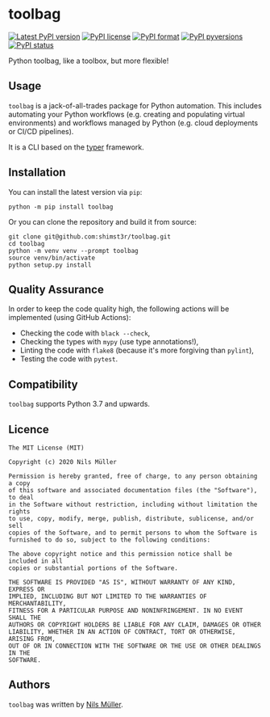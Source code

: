 # toolbag

[![Latest PyPI version](https://img.shields.io/pypi/v/toolbag.svg)](https://pypi.python.org/pypi/toolbag/) [![PyPI license](https://img.shields.io/pypi/l/toolbag.svg)](https://pypi.python.org/pypi/toolbag/) [![PyPI format](https://img.shields.io/pypi/format/toolbag.svg)](https://pypi.python.org/pypi/toolbag/) [![PyPI pyversions](https://img.shields.io/pypi/pyversions/toolbag.svg)](https://pypi.python.org/pypi/toolbag/) [![PyPI status](https://img.shields.io/pypi/status/toolbag.svg)](https://pypi.python.org/pypi/toolbag/)

Python toolbag, like a toolbox, but more flexible!

## Usage

`toolbag` is a jack-of-all-trades package for Python automation. This includes automating your Python workflows (e.g. creating and populating virtual environments) and workflows managed by Python (e.g. cloud deployments or CI/CD pipelines).

It is a CLI based on the [typer](https://github.com/tiangolo/typer) framework.

## Installation

You can install the latest version via `pip`:

```shell
python -m pip install toolbag
```

Or you can clone the repository and build it from source:

```shell
git clone git@github.com:shimst3r/toolbag.git
cd toolbag
python -m venv venv --prompt toolbag
source venv/bin/activate
python setup.py install
```

## Quality Assurance

In order to keep the code quality high, the following actions will be implemented (using GitHub Actions):

* Checking the code with `black --check`,
* Checking the types with `mypy` (use type annotations!),
* Linting the code with `flake8` (because it's more forgiving than `pylint`),
* Testing the code with `pytest`.

## Compatibility

`toolbag` supports Python 3.7 and upwards.

## Licence

```
The MIT License (MIT)

Copyright (c) 2020 Nils Müller

Permission is hereby granted, free of charge, to any person obtaining a copy
of this software and associated documentation files (the "Software"), to deal
in the Software without restriction, including without limitation the rights
to use, copy, modify, merge, publish, distribute, sublicense, and/or sell
copies of the Software, and to permit persons to whom the Software is
furnished to do so, subject to the following conditions:

The above copyright notice and this permission notice shall be included in all
copies or substantial portions of the Software.

THE SOFTWARE IS PROVIDED "AS IS", WITHOUT WARRANTY OF ANY KIND, EXPRESS OR
IMPLIED, INCLUDING BUT NOT LIMITED TO THE WARRANTIES OF MERCHANTABILITY,
FITNESS FOR A PARTICULAR PURPOSE AND NONINFRINGEMENT. IN NO EVENT SHALL THE
AUTHORS OR COPYRIGHT HOLDERS BE LIABLE FOR ANY CLAIM, DAMAGES OR OTHER
LIABILITY, WHETHER IN AN ACTION OF CONTRACT, TORT OR OTHERWISE, ARISING FROM,
OUT OF OR IN CONNECTION WITH THE SOFTWARE OR THE USE OR OTHER DEALINGS IN THE
SOFTWARE.
```

## Authors

`toolbag` was written by [Nils Müller](mailto:shimst3r@gmail.com).
